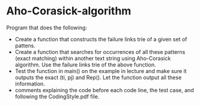 # Aho-Corasick-algorithm
Program that does the following:
* Create a function that constructs the failure links trie of a given set of pattens.
* Create a function that searches for occurrences of all these patterns (exact matching) within another text string using Aho-Corasick algorithm. Use the failure links trie of the above function.
* Test the function in main() on the example in lecture and make sure it outputs the exact (ti, pj) and Rep(). Let the function output all these information.
* comments explaining the code before each code line, the test case, and following the CodingStyle.pdf file.
